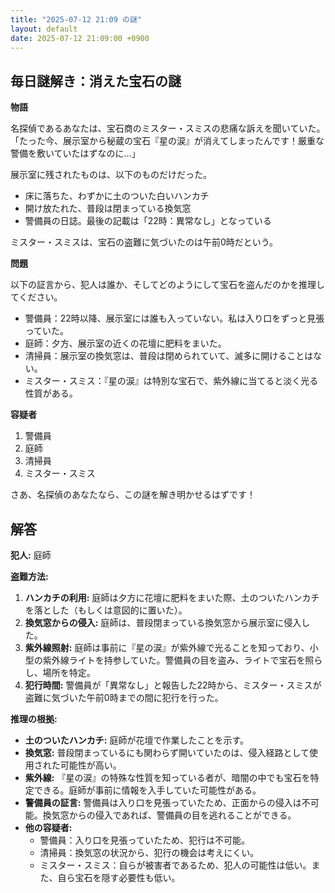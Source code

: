 ```yaml
---
title: "2025-07-12 21:09 の謎"
layout: default
date: 2025-07-12 21:09:00 +0900
---
```

## 毎日謎解き：消えた宝石の謎

**物語**

名探偵であるあなたは、宝石商のミスター・スミスの悲痛な訴えを聞いていた。「たった今、展示室から秘蔵の宝石『星の涙』が消えてしまったんです！厳重な警備を敷いていたはずなのに…」

展示室に残されたものは、以下のものだけだった。

*   床に落ちた、わずかに土のついた白いハンカチ
*   開け放たれた、普段は閉まっている換気窓
*   警備員の日誌。最後の記載は「22時：異常なし」となっている

ミスター・スミスは、宝石の盗難に気づいたのは午前0時だという。

**問題**

以下の証言から、犯人は誰か、そしてどのようにして宝石を盗んだのかを推理してください。

*   警備員：22時以降、展示室には誰も入っていない。私は入り口をずっと見張っていた。
*   庭師：夕方、展示室の近くの花壇に肥料をまいた。
*   清掃員：展示室の換気窓は、普段は閉められていて、滅多に開けることはない。
*   ミスター・スミス：『星の涙』は特別な宝石で、紫外線に当てると淡く光る性質がある。

**容疑者**

1.  警備員
2.  庭師
3.  清掃員
4.  ミスター・スミス

さあ、名探偵のあなたなら、この謎を解き明かせるはずです！

## 解答

**犯人:** 庭師

**盗難方法:**

1.  **ハンカチの利用:** 庭師は夕方に花壇に肥料をまいた際、土のついたハンカチを落とした（もしくは意図的に置いた）。
2.  **換気窓からの侵入:** 庭師は、普段閉まっている換気窓から展示室に侵入した。
3.  **紫外線照射:** 庭師は事前に『星の涙』が紫外線で光ることを知っており、小型の紫外線ライトを持参していた。警備員の目を盗み、ライトで宝石を照らし、場所を特定。
4.  **犯行時間:** 警備員が「異常なし」と報告した22時から、ミスター・スミスが盗難に気づいた午前0時までの間に犯行を行った。

**推理の根拠:**

*   **土のついたハンカチ:** 庭師が花壇で作業したことを示す。
*   **換気窓:** 普段閉まっているにも関わらず開いていたのは、侵入経路として使用された可能性が高い。
*   **紫外線:** 『星の涙』の特殊な性質を知っている者が、暗闇の中でも宝石を特定できる。庭師が事前に情報を入手していた可能性がある。
*   **警備員の証言:** 警備員は入り口を見張っていたため、正面からの侵入は不可能。換気窓からの侵入であれば、警備員の目を逃れることができる。
*   **他の容疑者:**
    *   警備員：入り口を見張っていたため、犯行は不可能。
    *   清掃員：換気窓の状況から、犯行の機会は考えにくい。
    *   ミスター・スミス：自らが被害者であるため、犯人の可能性は低い。また、自ら宝石を隠す必要性も低い。
